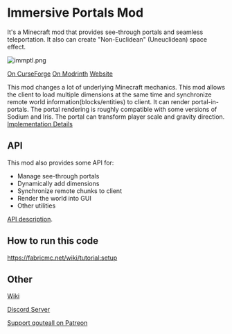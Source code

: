 # Immersive Portals Mod

It's a Minecraft mod that provides see-through portals and seamless teleportation. It also can create "Non-Euclidean" (Uneuclidean) space effect.

![immptl.png](https://i.loli.net/2021/09/30/chHMG45dsnZNqep.png)

[On CurseForge](https://www.curseforge.com/minecraft/mc-mods/immersive-portals-mod)     [On Modrinth](https://modrinth.com/mod/immersiveportals)     [Website](https://qouteall.fun/immptl/)

This mod changes a lot of underlying Minecraft mechanics. This mod allows the client to load multiple dimensions at the same time and synchronize remote world information(blocks/entities) to client. It can render portal-in-portals. The portal rendering is roughly compatible with some versions of Sodium and Iris. The portal can transform player scale and gravity direction.  [Implementation Details](https://qouteall.fun/immptl/wiki/Implementation-Details)

## API

This mod also provides some API for:

* Manage see-through portals
* Dynamically add dimensions
* Synchronize remote chunks to client
* Render the world into GUI
* Other utilities

[API description](https://qouteall.fun/immptl/wiki/API-for-Other-Mods.html).

## How to run this code
https://fabricmc.net/wiki/tutorial:setup

## Other

[Wiki](https://qouteall.fun/immptl/wiki/)

[Discord Server](https://discord.gg/BZxgURK)

[Support qouteall on Patreon](https://www.patreon.com/qouteall)
